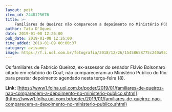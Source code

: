 ```yaml
---
layout: post
item_id: 2448125676
title: >-
    Familiares de Queiroz não comparecem a depoimento no Ministério Público
author: Tatu D'Oquei
date: 2019-01-08 12:26:00
pub_date: 2019-01-08 12:26:00
time_added: 2019-01-09 00:00:37
category: avisamos
image: https://f.i.uol.com.br/fotografia/2018/12/26/15458658775c240a952f097_1545865877_3x2_md.jpg
---
```


Os familiares de Fabrício Queiroz, ex-assessor do senador Flávio Bolsonaro citado em relatório do Coaf, não compareceram ao Ministério Publico do Rio para prestar depoimento agendado nesta terça-feira (8).

**Link:** [https://www1.folha.uol.com.br/poder/2019/01/familiares-de-queiroz-nao-comparecem-a-depoimento-no-ministerio-publico.shtml](https://www1.folha.uol.com.br/poder/2019/01/familiares-de-queiroz-nao-comparecem-a-depoimento-no-ministerio-publico.shtml)

